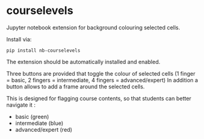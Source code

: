 # courselevels

Jupyter notebook extension for background colouring selected cells.

Install via:

`pip install nb-courselevels`

The extension should be automatically installed and enabled.

Three buttons are provided that toggle the colour of selected cells
(1 finger = basic, 2 fingers = intermediate, 4 fingers = advanced/expert)
In addition a button allows to add a frame around the selected cells.

This is designed for flagging course contents, so that students can better navigate it :

- basic (green)
- intermediate (blue)
- advanced/expert (red)

